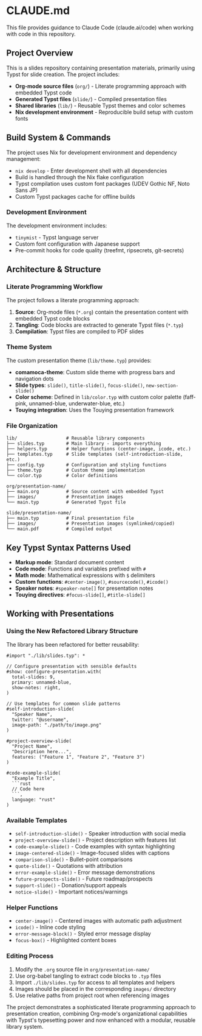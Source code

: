 # CLAUDE.md

This file provides guidance to Claude Code (claude.ai/code) when working with code in this repository.

## Project Overview

This is a slides repository containing presentation materials, primarily using Typst for slide creation. The project includes:

- **Org-mode source files** (`org/`) - Literate programming approach with embedded Typst code
- **Generated Typst files** (`slide/`) - Compiled presentation files  
- **Shared libraries** (`lib/`) - Reusable Typst themes and color schemes
- **Nix development environment** - Reproducible build setup with custom fonts

## Build System & Commands

The project uses Nix for development environment and dependency management:

- `nix develop` - Enter development shell with all dependencies
- Build is handled through the Nix flake configuration
- Typst compilation uses custom font packages (UDEV Gothic NF, Noto Sans JP)
- Custom Typst packages cache for offline builds

### Development Environment

The development environment includes:
- `tinymist` - Typst language server
- Custom font configuration with Japanese support
- Pre-commit hooks for code quality (treefmt, ripsecrets, git-secrets)

## Architecture & Structure

### Literate Programming Workflow

The project follows a literate programming approach:
1. **Source**: Org-mode files (`*.org`) contain the presentation content with embedded Typst code blocks
2. **Tangling**: Code blocks are extracted to generate Typst files (`*.typ`) 
3. **Compilation**: Typst files are compiled to PDF slides

### Theme System

The custom presentation theme (`lib/theme.typ`) provides:
- **comamoca-theme**: Custom slide theme with progress bars and navigation dots
- **Slide types**: `slide()`, `title-slide()`, `focus-slide()`, `new-section-slide()`
- **Color scheme**: Defined in `lib/color.typ` with custom color palette (faff-pink, unnamed-blue, underwater-blue, etc.)
- **Touying integration**: Uses the Touying presentation framework

### File Organization

```
lib/                  # Reusable library components
├── slides.typ        # Main library - imports everything
├── helpers.typ       # Helper functions (center-image, icode, etc.)
├── templates.typ     # Slide templates (self-introduction-slide, etc.)
├── config.typ        # Configuration and styling functions
├── theme.typ         # Custom theme implementation
└── color.typ         # Color definitions

org/presentation-name/
├── main.org          # Source content with embedded Typst
├── images/           # Presentation images
└── main.typ          # Generated Typst file

slide/presentation-name/
├── main.typ          # Final presentation file
├── images/           # Presentation images (symlinked/copied)
└── main.pdf          # Compiled output
```

## Key Typst Syntax Patterns Used

- **Markup mode**: Standard document content
- **Code mode**: Functions and variables prefixed with `#`
- **Math mode**: Mathematical expressions with `$` delimiters
- **Custom functions**: `#center-image()`, `#sourcecode()`, `#icode()`
- **Speaker notes**: `#speaker-note[]` for presentation notes
- **Touying directives**: `#focus-slide[]`, `#title-slide[]`

## Working with Presentations

### Using the New Refactored Library Structure

The library has been refactored for better reusability:

```typst
#import "./lib/slides.typ": *

// Configure presentation with sensible defaults
#show: configure-presentation.with(
  total-slides: 9,
  primary: unnamed-blue,
  show-notes: right,
)

// Use templates for common slide patterns
#self-introduction-slide(
  "Speaker Name",
  twitter: "@username",
  image-path: "./path/to/image.png"
)

#project-overview-slide(
  "Project Name",
  "Description here...",
  features: ("Feature 1", "Feature 2", "Feature 3")
)

#code-example-slide(
  "Example Title",
  ```rust
  // Code here
  ```,
  language: "rust"
)
```

### Available Templates

- `self-introduction-slide()` - Speaker introduction with social media
- `project-overview-slide()` - Project description with features list
- `code-example-slide()` - Code examples with syntax highlighting
- `image-centered-slide()` - Image-focused slides with captions
- `comparison-slide()` - Bullet-point comparisons
- `quote-slide()` - Quotations with attribution
- `error-example-slide()` - Error message demonstrations
- `future-prospects-slide()` - Future roadmap/prospects
- `support-slide()` - Donation/support appeals
- `notice-slide()` - Important notices/warnings

### Helper Functions

- `center-image()` - Centered images with automatic path adjustment
- `icode()` - Inline code styling
- `error-message-block()` - Styled error message display
- `focus-box()` - Highlighted content boxes

### Editing Process

1. Modify the `.org` source file in `org/presentation-name/`
2. Use org-babel tangling to extract code blocks to `.typ` files
3. Import `./lib/slides.typ` for access to all templates and helpers
4. Images should be placed in the corresponding `images/` directory
5. Use relative paths from project root when referencing images

The project demonstrates a sophisticated literate programming approach to presentation creation, combining Org-mode's organizational capabilities with Typst's typesetting power and now enhanced with a modular, reusable library system.